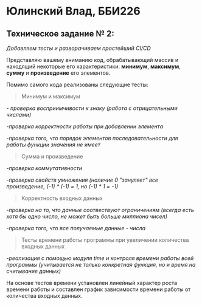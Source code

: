 # Юлинский Влад, ББИ226
## Техническое задание № 2: 
*Добавляем тесты и разворачиваем простейший CI/CD*

Представляю вашему вниманию код, обрабатывающий массив и находящий некоторые его характеристики: **минимум**, **максимум**, **сумму** и **произведение** его элементов. 

Помимо самого кода реализованы следующие тесты:

>Минимум и максимум

_- проверка восприимчивости к знаку (работа с отрицательными числами)_

_-проверка корректности работы при добавлении элемента_

_-проверка того, что порядок элементов последовательности для работы функции значения не имеет_

> Сумма и произведение

_-проверка коммутативности_

_-проверка свойств умножения (наличие 0 "зануляет" все произведение, (-1) * (-1) = 1, но (-1) * 1 = -1)_

>Корректность входных данных

_-проверка на то, что данные соотвествуют ограничениям (всегда есть хотя бы одно число, не может быть больше миллиона чисел)_

_-проверка того, что все получаемые данные - числа_

>Тесты времени работы программы при увеличении количества входных данных

_-реализация с помощью модуля time и контроля времени работы всей программы (учитывается не только конкретная функция, но и время на считывание данных)_

На основе тестов времени установлен линейный характер роста времени работы и составлен график зависимости времени работы от количества входных данных.
